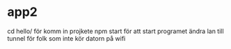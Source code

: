 # app2

cd hello/ för komm in projkete
npm start för att start programet 
ändra lan till tunnel för folk som inte kör datorn på wifi 